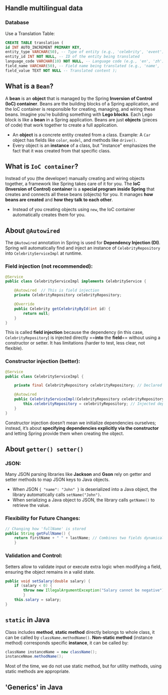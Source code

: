 ## Handle multilingual data
### Database
Use a Translation Table: 
``` sql
CREATE TABLE translation ( 
id INT AUTO_INCREMENT PRIMARY KEY, 
entity_type VARCHAR(50), -- Type of entity (e.g., 'celebrity', 'event') 
entity_id INT NOT NULL, -- ID of the entity being translated 
language_code VARCHAR(10) NOT NULL, -- Language code (e.g., 'en', 'zh') 
field_name VARCHAR(50), -- Field name being translated (e.g., 'name', 'description') 
field_value TEXT NOT NULL -- Translated content );
```
## What is a `Bean`?
A **bean** is an **object** that is managed by the Spring **Inversion of Control (IoC) container**. Beans are the building blocks of a Spring application, and the IoC container is responsible for creating, managing, and wiring these beans.
Imagine you’re building something with **Lego blocks**. Each Lego block is like a **bean** in a Spring application. Beans are just **objects** (pieces of code) that work together to create a full application.
- An **object** is a concrete entity created from a class. Example: A `Car` object has fields like `color`, `model`, and methods like `drive()`.
- Every object is an **instance** of a class, but "instance" emphasizes the fact that it was created from that specific class.
## What is `IoC container`?
Instead of you (the developer) manually creating and wiring objects together, a framework like Spring takes care of it for you.
The **IoC (Inversion of Control) container** is a **special program inside Spring** that creates and connects all these beans (objects) for you. It manages **how beans are created** and **how they talk to each other**.
- Instead of you creating objects using `new`, the IoC container automatically creates them for you.
## About `@Autowired`
The `@Autowired` annotation in Spring is used for **Dependency Injection (DI)**. Spring will automatically find and inject an instance of `CelebrityRepository` into `CelebrityServiceImpl` at runtime.
### Field injection (not recommended):
```java
@Service
public class CelebrityServiceImpl implements CelebrityService {

    @Autowired  // This is field injection
    private CelebrityRepository celebrityRepository;

    @Override
    public Celebrity getCelebrityById(int id) {
        return null;
    }
}
```
This is called **field injection** because the dependency (in this case, `CelebrityRepository`) is injected directly ==**into** the **field**== without using a constructor or setter. It has limitations (harder to test, less clear, not flexible).
### Constructor injection (better):
```java
@Service
public class CelebrityServiceImpl {

    private final CelebrityRepository celebrityRepository; // Declared as a final field

    @Autowired
    public CelebrityServiceImpl(CelebrityRepository celebrityRepository) { // Constructor injection
        this.celebrityRepository = celebrityRepository; // Injected dependency
    }
}
```
Constructor injection doesn’t mean we initialize dependencies ourselves; instead, it’s about **specifying dependencies explicitly via the constructor** and letting Spring provide them when creating the object.
## About `getter() setter()`
### JSON:
Many JSON parsing libraries like **Jackson** and **Gson** rely on getter and setter methods to map JSON keys to Java objects.
- When JSON `{ "name": "John" }` is deserialized into a Java object, the library automatically calls `setName("John")`.
- When serializing a Java object to JSON, the library calls `getName()` to retrieve the value.
### Flexibility for Future Changes:
```java
// Changing how 'fullName' is stored 
public String getFullName() { 
	return firstName + " " + lastName; // Combines two fields dynamically. 
	}
```
### Validation and Control:
Setters allow to validate input or execute extra logic when modifying a field, ensuring the object remains in a valid state.
```java
public void setSalary(double salary) { 
	if (salary < 0) { 
		throw new IllegalArgumentException("Salary cannot be negative"); 
		} 
	this.salary = salary; 
}
```
## `static` in Java
Class includes **method**, **static method** directly belongs to whole class, it can be called by `className.methodName()`.
**Non-static method** (instance method) corresponds specific **instance**, it can be called by: 
```java
className instanceName = new className();
instanceNmae.methodName();
```
Most of the time, we do not use static method, but for utility methods, using static methods are appropriate.
## 'Generics' in Java
